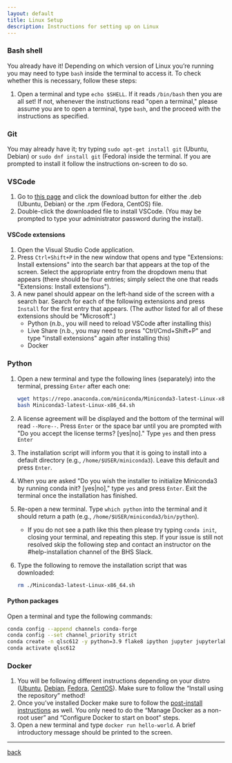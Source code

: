 ```yaml
---
layout: default
title: Linux Setup
description: Instructions for setting up on Linux
---
```


### Bash shell

You already have it! Depending on which version of Linux you’re running you may
need to type `bash` inside the terminal to access it. To check whether this is
necessary, follow these steps:

1. Open a terminal and type `echo $SHELL`. If it reads `/bin/bash` then you are
   all set! If not, whenever the instructions read "open a terminal," please
   assume you are to open a terminal, type `bash`, and the proceed with the
   instructions as specified.

### Git

You may already have it; try typing `sudo apt-get install git` (Ubuntu, Debian)
or `sudo dnf install git` (Fedora) inside the terminal. If you are prompted to
install it follow the instructions on-screen to do so.

### VSCode

1. Go to [this page](https://code.visualstudio.com/) and click the download
   button for either the .deb (Ubuntu, Debian) or the .rpm (Fedora, CentOS)
   file.
1. Double-click the downloaded file to install VSCode. (You may be prompted to
   type your administrator password during the install).

#### VSCode extensions

1. Open the Visual Studio Code application.
1. Press `Ctrl+Shift+P` in the new window that opens and type "Extensions:
   Install extensions" into the search bar that appears at the top of the
   screen. Select the appropriate entry from the dropdown menu that appears
   (there should be four entries; simply select the one that reads "Extensions:
   Install extensions").
1. A new panel should appear on the left-hand side of the screen with a search
   bar. Search for each of the following extensions and press `Install` for the
   first entry that appears. (The author listed for all of these extensions
   should be "Microsoft".)
   - Python (n.b., you will need to reload VSCode after installing this)
   - Live Share (n.b., you may need to press "Ctrl/Cmd+Shift+P" and type
     "install extensions" again after installing this)
   - Docker

### Python

1. Open a new terminal and type the following lines (separately) into the
   terminal, pressing `Enter` after each one:

   ```bash
   wget https://repo.anaconda.com/miniconda/Miniconda3-latest-Linux-x86_64.sh
   bash Miniconda3-latest-Linux-x86_64.sh
   ```

1. A license agreement will be displayed and the bottom of the terminal will
   read `--More--`. Press `Enter` or the space bar until you are prompted with
   "Do you accept the license terms? [yes|no]." Type `yes` and then press
   `Enter`
1. The installation script will inform you that it is going to install into a
   default directory (e.g., `/home/$USER/miniconda3`). Leave this default and
   press `Enter`.
1. When you are asked "Do you wish the installer to initialize Miniconda3 by
   running conda init? [yes|no]," type `yes` and press `Enter`. Exit the
   terminal once the installation has finished.
1. Re-open a new terminal. Type `which python` into the terminal and it should
   return a path (e.g., `/home/$USER/miniconda3/bin/python`).
   - If you do not see a path like this then please try typing `conda init`,
     closing your terminal, and repeating this step. If your issue is still not
     resolved skip the following step and contact an instructor on the
     #help-installation channel of the BHS Slack.
1. Type the following to remove the installation script that was downloaded:

   ```bash
   rm ./Miniconda3-latest-Linux-x86_64.sh
   ```

#### Python packages

Open a terminal and type the following commands:

```bash
conda config --append channels conda-forge
conda config --set channel_priority strict
conda create -n qlsc612 -y python=3.9 flake8 ipython jupyter jupyterlab matplotlib nibabel nilearn numpy pandas scipy seaborn bokeh statsmodels
conda activate qlsc612
```

### Docker

1. You will be following different instructions depending on your distro
   ([Ubuntu](https://docs.docker.com/engine/install/ubuntu/),
   [Debian](https://docs.docker.com/engine/install/debian/),
   [Fedora](https://docs.docker.com/engine/install/fedora/),
   [CentOS](https://docs.docker.com/engine/install/centos/)). Make sure to
   follow the “Install using the repository” method!
1. Once you’ve installed Docker make sure to follow the
   [post-install instructions](https://docs.docker.com/engine/install/linux-postinstall/)
   as well. You only need to do the “Manage Docker as a non-root user” and
   “Configure Docker to start on boot” steps.
1. Open a new terminal and type `docker run hello-world`. A brief introductory
   message should be printed to the screen.

---

[back](./setup.html)
